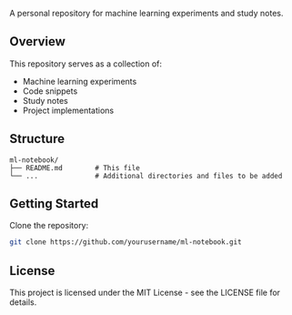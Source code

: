 
A personal repository for machine learning experiments and study notes.

## Overview

This repository serves as a collection of:
- Machine learning experiments
- Code snippets
- Study notes
- Project implementations

## Structure

```
ml-notebook/
├── README.md        # This file
└── ...              # Additional directories and files to be added
```

## Getting Started

Clone the repository:
```bash
git clone https://github.com/yourusername/ml-notebook.git
```

## License

This project is licensed under the MIT License - see the LICENSE file for details.
